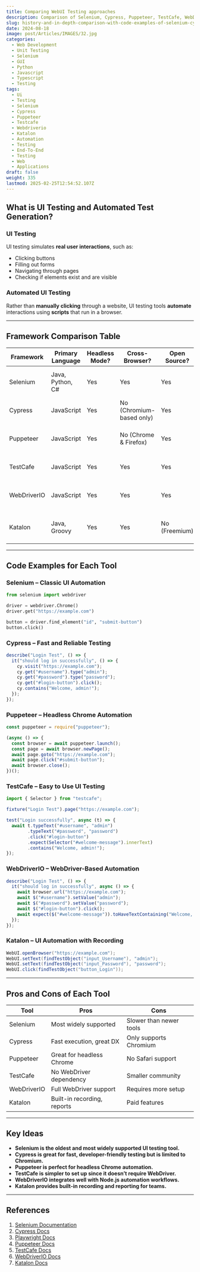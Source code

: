 ```yaml
---
title: Comparing WebUI Testing approaches
description: Comparison of Selenium, Cypress, Puppeteer, TestCafe, WebDriverIO, and Katalon
slug: history-and-in-depth-comparison-with-code-examples-of-selenium-cypress-playwright-puppeteer-testcafe-webdriverio-and-katalon-for-more-effective-ui-testing-of-web-applications
date: 2024-08-18
image: post/Articles/IMAGES/32.jpg
categories:
  - Web Development
  - Unit Testing
  - Selenium
  - GUI
  - Python
  - Javascript
  - Typescript
  - Testing
tags:
  - Ui
  - Testing
  - Selenium
  - Cypress
  - Puppeteer
  - Testcafe
  - Webdriverio
  - Katalon
  - Automation
  - Testing
  - End-To-End
  - Testing
  - Web
  - Applications
draft: false
weight: 335
lastmod: 2025-02-25T12:54:52.107Z
---
```

<!--

# History and In-Depth Comparison with Code Examples of Selenium, Cypress, Playwright, Puppeteer, TestCafe, WebDriverIO, and Katalon for More Effective UI Testing of Web Applications

## Introduction

Testing web applications from the **user interface (UI)** is crucial for ensuring a smooth, bug-free experience for users. While **unit tests** catch logic errors in code, **UI tests** ensure that buttons, forms, navigation, and interactions behave correctly in real-world scenarios.

In this article, we’ll compare the most **popular UI testing tools**:

- **Selenium** – The veteran automation tool
- **Cypress** – Fast and reliable modern testing
- **Playwright** – Cross-browser automation by Microsoft
- **Puppeteer** – Headless browser testing for Chrome & Firefox
- **TestCafe** – No WebDriver dependency
- **WebDriverIO** – WebDriver-based automation for Node.js
- **Katalon** – User-friendly automation tool

---
-->

## What is UI Testing and Automated Test Generation?

### **UI Testing**

UI testing simulates **real user interactions**, such as:

* Clicking buttons
* Filling out forms
* Navigating through pages
* Checking if elements exist and are visible

### **Automated UI Testing**

Rather than **manually clicking** through a website, UI testing tools **automate** interactions using **scripts** that run in a browser.

***

## Framework Comparison Table

| Framework   | Primary Language | Headless Mode? | Cross-Browser?           | Open Source?  | Specialty                                  |
| ----------- | ---------------- | -------------- | ------------------------ | ------------- | ------------------------------------------ |
| Selenium    | Java, Python, C# | Yes            | Yes                      | Yes           | Most widely used automation tool           |
| Cypress     | JavaScript       | Yes            | No (Chromium-based only) | Yes           | Fast and developer-friendly                |
| Puppeteer   | JavaScript       | Yes            | No (Chrome & Firefox)    | Yes           | Great for headless Chrome automation       |
| TestCafe    | JavaScript       | Yes            | Yes                      | Yes           | No WebDriver dependency                    |
| WebDriverIO | JavaScript       | Yes            | Yes                      | Yes           | WebDriver-based automation for Node.js     |
| Katalon     | Java, Groovy     | Yes            | Yes                      | No (Freemium) | User-friendly tool with built-in reporting |

***

<!-- | Playwright  | JavaScript, Python, C# | Yes | Yes | Yes | Powerful cross-browser testing | -->

## Code Examples for Each Tool

### **Selenium – Classic UI Automation**

```python
from selenium import webdriver

driver = webdriver.Chrome()
driver.get("https://example.com")

button = driver.find_element("id", "submit-button")
button.click()
```

### **Cypress – Fast and Reliable Testing**

```javascript
describe("Login Test", () => {
  it("should log in successfully", () => {
    cy.visit("https://example.com");
    cy.get("#username").type("admin");
    cy.get("#password").type("password");
    cy.get("#login-button").click();
    cy.contains("Welcome, admin!");
  });
});
```

<!--
### **Playwright – Modern Multi-Browser Testing**

~~~javascript
const { chromium } = require('playwright');

(async () => {
  const browser = await chromium.launch();
  const page = await browser.newPage();
  await page.goto("https://example.com");
  await page.click("#submit-button");
  await browser.close();
})();
~~~
-->

### **Puppeteer – Headless Chrome Automation**

```javascript
const puppeteer = require("puppeteer");

(async () => {
  const browser = await puppeteer.launch();
  const page = await browser.newPage();
  await page.goto("https://example.com");
  await page.click("#submit-button");
  await browser.close();
})();
```

### **TestCafe – Easy to Use UI Testing**

```javascript
import { Selector } from "testcafe";

fixture("Login Test").page("https://example.com");

test("Login successfully", async (t) => {
  await t.typeText("#username", "admin")
        .typeText("#password", "password")
        .click("#login-button")
        .expect(Selector("#welcome-message").innerText)
        .contains("Welcome, admin!");
});
```

### **WebDriverIO – WebDriver-Based Automation**

```javascript
describe("Login Test", () => {
  it("should log in successfully", async () => {
    await browser.url("https://example.com");
    await $("#username").setValue("admin");
    await $("#password").setValue("password");
    await $("#login-button").click();
    await expect($("#welcome-message")).toHaveTextContaining("Welcome, admin!");
  });
});
```

### **Katalon – UI Automation with Recording**

```java
WebUI.openBrowser("https://example.com");
WebUI.setText(findTestObject("input_Username"), "admin");
WebUI.setText(findTestObject("input_Password"), "password");
WebUI.click(findTestObject("button_Login"));
```

***

## Pros and Cons of Each Tool

| Tool        | Pros                        | Cons                    |
| ----------- | --------------------------- | ----------------------- |
| Selenium    | Most widely supported       | Slower than newer tools |
| Cypress     | Fast execution, great DX    | Only supports Chromium  |
| Puppeteer   | Great for headless Chrome   | No Safari support       |
| TestCafe    | No WebDriver dependency     | Smaller community       |
| WebDriverIO | Full WebDriver support      | Requires more setup     |
| Katalon     | Built-in recording, reports | Paid features           |

<!-- | Playwright  | Full cross-browser support   | Slightly more complex setup | 
- **Playwright supports all major browsers and is ideal for modern UI testing.**

-->

***

## Key Ideas

* **Selenium is the oldest and most widely supported UI testing tool.**
* **Cypress is great for fast, developer-friendly testing but is limited to Chromium.**
* **Puppeteer is perfect for headless Chrome automation.**
* **TestCafe is simpler to set up since it doesn’t require WebDriver.**
* **WebDriverIO integrates well with Node.js automation workflows.**
* **Katalon provides built-in recording and reporting for teams.**

***

## References

1. [Selenium Documentation](https://www.selenium.dev/documentation/)
2. [Cypress Docs](https://docs.cypress.io/)
3. [Playwright Docs](https://playwright.dev/)
4. [Puppeteer Docs](https://pptr.dev/)
5. [TestCafe Docs](https://testcafe.io/documentation)
6. [WebDriverIO Docs](https://webdriver.io/docs/gettingstarted.html)
7. [Katalon Docs](https://docs.katalon.com/)

